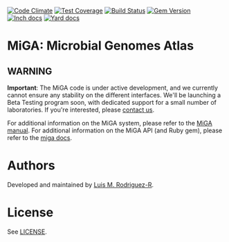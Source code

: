 [![Code Climate](https://codeclimate.com/github/bio-miga/miga/badges/gpa.svg)](https://codeclimate.com/github/bio-miga/miga)
[![Test Coverage](https://codeclimate.com/github/bio-miga/miga/badges/coverage.svg)](https://codeclimate.com/github/bio-miga/miga/coverage)
[![Build Status](https://travis-ci.org/lmrodriguezr/gfa.svg?branch=master)](https://travis-ci.org/lmrodriguezr/gfa)
[![Gem Version](https://badge.fury.io/rb/miga-base.svg)](https://badge.fury.io/rb/miga-base)
[![Inch docs](http://inch-ci.org/github/bio-miga/miga.svg)](http://inch-ci.org/github/bio-miga/miga)
[![Yard docs](http://img.shields.io/badge/yard-docs-blue.svg)](http://www.rubydoc.info/github/bio-miga/miga)


# MiGA: Microbial Genomes Atlas

## WARNING

**Important**: The MiGA code is under active development, and we currently
cannot ensure any stability on the different interfaces. We'll be launching a
Beta Testing program soon, with dedicated support for a small number of
laboratories. If you're interested, please [contact us][contact].

For additional information on the MiGA system, please refer to the
[MiGA manual][gitbook]. For additional information on the MiGA API
(and Ruby gem), please refer to the [miga docs][rubydoc].


# Authors

Developed and maintained by [Luis M. Rodriguez-R][lrr].


# License

See [LICENSE](LICENSE).

[lrr]: http://lmrodriguezr.github.io/
[gitbook]: https://www.gitbook.com/book/miga/miga
[rubydoc]: http://www.rubydoc.info/github/bio-miga/miga
[contact]: http://enve-omics.gatech.edu/node/7

